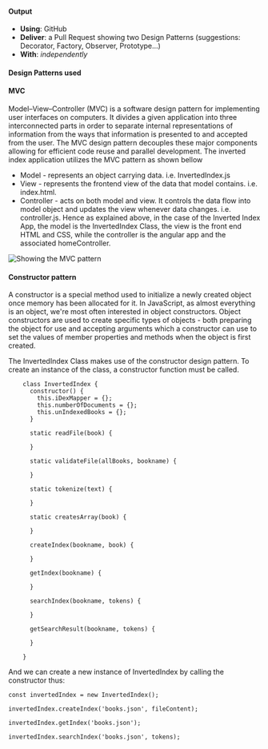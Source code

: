 #### Output
- **Using**: GitHub
- **Deliver**: a Pull Request showing two Design Patterns (suggestions: Decorator, Factory, Observer, Prototype...)
- **With**: *independently*

#### Design Patterns used

#### MVC
Model–View–Controller (MVC) is a software design pattern for implementing user interfaces on computers. It divides a given application into three interconnected parts in order to separate internal representations of information from the ways that information is presented to and accepted from the user. The MVC design pattern decouples these major components allowing for efficient code reuse and parallel development. The inverted index application utilizes the MVC pattern as shown bellow
- Model - represents an object carrying data. i.e. InvertedIndex.js
- View - represents the frontend view of the data that model contains. i.e. index.html.
- Controller - acts on both model and view. It controls the data flow into model object and updates the view whenever data changes. i.e. controller.js.
Hence as explained above, in the case of the Inverted Index App, the model is the InvertedIndex Class, the view is the front end HTML and CSS, while the controller is the angular app and the associated homeController.

![Showing the MVC pattern](https://github.com/andela/test-simulations-mgmt-repo/blob/bayo-kakashi-judensi/06-building-a-program-start-to-finish/using-design-patterns/output/ALEX.png)


#### Constructor pattern
A constructor is a special method used to initialize a newly created object once memory has been allocated for it. In JavaScript, as almost everything is an object, we're most often interested in object constructors.
Object constructors are used to create specific types of objects - both preparing the object for use and accepting arguments which a constructor can use to set the values of member properties and methods when the object is first created.

The InvertedIndex Class makes use of the constructor design pattern. To create an instance of the class, a constructor function must be called.
```
    class InvertedIndex {
      constructor() {
        this.iDexMapper = {};
        this.numberOfDocuments = {};
        this.unIndexedBooks = {};
      }

      static readFile(book) {
      
      }

      static validateFile(allBooks, bookname) {

      }

      static tokenize(text) {

      }

      static createsArray(book) {

      }

      createIndex(bookname, book) {

      }

      getIndex(bookname) {

      }

      searchIndex(bookname, tokens) {

      }

      getSearchResult(bookname, tokens) {

      }

    }

```
And we can create a new instance of InvertedIndex by calling the constructor thus:

```
const invertedIndex = new InvertedIndex();

invertedIndex.createIndex('books.json', fileContent);

invertedIndex.getIndex('books.json');

invertedIndex.searchIndex('books.json', tokens);
